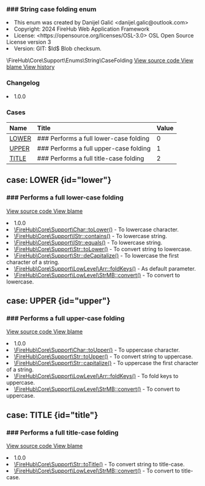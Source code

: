 <title># CaseFolding</title>

<code-block lang="php">
<![CDATA[enum CaseFolding]]>
</code-block>













### ### String case folding enum



<deflist>
    <def title="Enum basic info:">
        <list><li>This enum was created by Danijel Galić &lt;danijel.galic@outlook.com&gt;</li><li>Copyright: 2024 FireHub Web Application Framework</li><li>License: &lt;https://opensource.org/licenses/OSL-3.0&gt; OSL Open Source License version 3</li><li>Version: GIT: $Id$ Blob checksum.</li></list>
    </def>
</deflist>

<deflist><def title="Fully Qualified Enum Name:">
        \FireHub\Core\Support\Enums\String\CaseFolding
    </def><def title="Source code:">
        <a href="https://github.com/The-FireHub-Project/Core/blob/develop-pre-alpha-m1/src/support/enums/string/firehub.CaseFolding.php#L21">
            View source code
        </a>
    </def>
    <def title="Blame:">
        <a href="https://github.com/The-FireHub-Project/Core/blame/develop-pre-alpha-m1/src/support/enums/string/firehub.CaseFolding.php">
            View blame
        </a>
    </def>
    <def title="History:">
        <a href="https://github.com/The-FireHub-Project/Core/commits/develop-pre-alpha-m1/src/support/enums/string/firehub.CaseFolding.php">
            View history
        </a>
    </def></deflist>
### Changelog
<deflist>
    <def title="Version history:">
        <list><li>1.0.0</li></list>
    </def>
</deflist>


### Cases
| Name | Title | Value |
|:-----|:------|:------|
|<a href="#lower">LOWER</a>|### Performs a full lower-case folding|0|
|<a href="#upper">UPPER</a>|### Performs a full upper-case folding|1|
|<a href="#title">TITLE</a>|### Performs a full title-case folding|2|

## case: LOWER {id="lower"}

<code-block lang="php">
<![CDATA[
    LOWER    ]]>
</code-block>







### ### Performs a full lower-case folding



<deflist><def title="Source code:">
                <a href="https://github.com/The-FireHub-Project/Core/blob/develop-pre-alpha-m1/src/support/enums/string/firehub.CaseFolding.php#L27">
                    View source code
                </a>
            </def>
            <def title="Blame:">
                <a href="https://github.com/The-FireHub-Project/Core/blame/develop-pre-alpha-m1/src/support/enums/string/firehub.CaseFolding.php#L27">
                    View blame
                </a>
            </def></deflist>
<deflist>
    <def title="Version history:">
        <list><li>1.0.0</li></list>
    </def>
</deflist>
<deflist>
    <def title="This case is used by:">
        <list><li><a href="Char.md#tolower()">\FireHub\Core\Support\Char::toLower()</a>  - <format style="italic">To lowercase character.</format></li><li><a href="IStr.md#contains()">\FireHub\Core\Support\IStr::contains()</a>  - <format style="italic">To lowercase string.</format></li><li><a href="IStr.md#equals()">\FireHub\Core\Support\IStr::equals()</a>  - <format style="italic">To lowercase string.</format></li><li><a href="Str.md#tolower()">\FireHub\Core\Support\Str::toLower()</a>  - <format style="italic">To convert string to lowercase.</format></li><li><a href="Str.md#decapitalize()">\FireHub\Core\Support\Str::deCapitalize()</a>  - <format style="italic">To lowercase the first character of a string.</format></li><li><a href="Arr.md#foldkeys()">\FireHub\Core\Support\LowLevel\Arr::foldKeys()</a>  - <format style="italic">As default parameter.</format></li><li><a href="StrMB.md#convert()">\FireHub\Core\Support\LowLevel\StrMB::convert()</a>  - <format style="italic">To convert to lowercase.</format></li></list>
    </def>
</deflist>
## case: UPPER {id="upper"}

<code-block lang="php">
<![CDATA[
    UPPER = 1    ]]>
</code-block>







### ### Performs a full upper-case folding



<deflist><def title="Source code:">
                <a href="https://github.com/The-FireHub-Project/Core/blob/develop-pre-alpha-m1/src/support/enums/string/firehub.CaseFolding.php#L33">
                    View source code
                </a>
            </def>
            <def title="Blame:">
                <a href="https://github.com/The-FireHub-Project/Core/blame/develop-pre-alpha-m1/src/support/enums/string/firehub.CaseFolding.php#L33">
                    View blame
                </a>
            </def></deflist>
<deflist>
    <def title="Version history:">
        <list><li>1.0.0</li></list>
    </def>
</deflist>
<deflist>
    <def title="This case is used by:">
        <list><li><a href="Char.md#toupper()">\FireHub\Core\Support\Char::toUpper()</a>  - <format style="italic">To uppercase character.</format></li><li><a href="Str.md#toupper()">\FireHub\Core\Support\Str::toUpper()</a>  - <format style="italic">To convert string to uppercase.</format></li><li><a href="Str.md#capitalize()">\FireHub\Core\Support\Str::capitalize()</a>  - <format style="italic">To uppercase the first character of a string.</format></li><li><a href="Arr.md#foldkeys()">\FireHub\Core\Support\LowLevel\Arr::foldKeys()</a>  - <format style="italic">To fold keys to uppercase.</format></li><li><a href="StrMB.md#convert()">\FireHub\Core\Support\LowLevel\StrMB::convert()</a>  - <format style="italic">To convert to uppercase.</format></li></list>
    </def>
</deflist>
## case: TITLE {id="title"}

<code-block lang="php">
<![CDATA[
    TITLE = 2    ]]>
</code-block>







### ### Performs a full title-case folding



<deflist><def title="Source code:">
                <a href="https://github.com/The-FireHub-Project/Core/blob/develop-pre-alpha-m1/src/support/enums/string/firehub.CaseFolding.php#L39">
                    View source code
                </a>
            </def>
            <def title="Blame:">
                <a href="https://github.com/The-FireHub-Project/Core/blame/develop-pre-alpha-m1/src/support/enums/string/firehub.CaseFolding.php#L39">
                    View blame
                </a>
            </def></deflist>
<deflist>
    <def title="Version history:">
        <list><li>1.0.0</li></list>
    </def>
</deflist>
<deflist>
    <def title="This case is used by:">
        <list><li><a href="Str.md#totitle()">\FireHub\Core\Support\Str::toTitle()</a>  - <format style="italic">To convert string to title-case.</format></li><li><a href="StrMB.md#convert()">\FireHub\Core\Support\LowLevel\StrMB::convert()</a>  - <format style="italic">To convert to title-case.</format></li></list>
    </def>
</deflist>